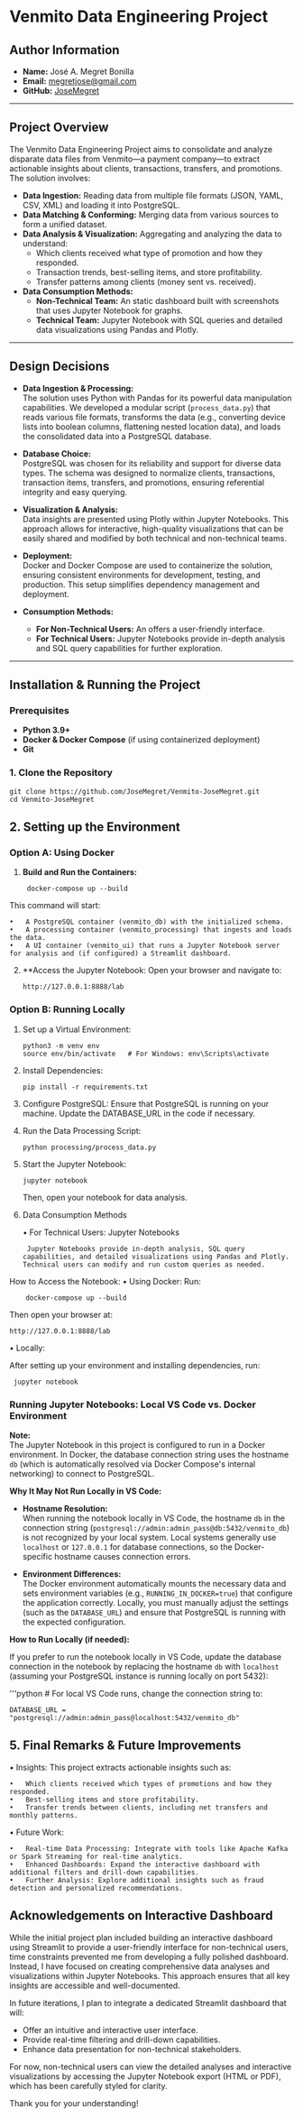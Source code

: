 # Venmito Data Engineering Project

## Author Information

- **Name:** José A. Megret Bonilla
- **Email:** megretjose@gmail.com
- **GitHub:** [JoseMegret](https://github.com/JoseMegret)

---

## Project Overview

The Venmito Data Engineering Project aims to consolidate and analyze disparate data files from Venmito—a payment company—to extract actionable insights about clients, transactions, transfers, and promotions. The solution involves:

- **Data Ingestion:** Reading data from multiple file formats (JSON, YAML, CSV, XML) and loading it into PostgreSQL.
- **Data Matching & Conforming:** Merging data from various sources to form a unified dataset.
- **Data Analysis & Visualization:** Aggregating and analyzing the data to understand:
  - Which clients received what type of promotion and how they responded.
  - Transaction trends, best-selling items, and store profitability.
  - Transfer patterns among clients (money sent vs. received).
- **Data Consumption Methods:**
  - **Non-Technical Team:** An static dashboard built with screenshots that uses Jupyter Notebook for graphs.
  - **Technical Team:** Jupyter Notebook with SQL queries and detailed data visualizations using Pandas and Plotly.

---

## Design Decisions

- **Data Ingestion & Processing:**  
  The solution uses Python with Pandas for its powerful data manipulation capabilities. We developed a modular script (`process_data.py`) that reads various file formats, transforms the data (e.g., converting device lists into boolean columns, flattening nested location data), and loads the consolidated data into a PostgreSQL database.
  
- **Database Choice:**  
  PostgreSQL was chosen for its reliability and support for diverse data types. The schema was designed to normalize clients, transactions, transaction items, transfers, and promotions, ensuring referential integrity and easy querying.

- **Visualization & Analysis:**  
  Data insights are presented using Plotly within Jupyter Notebooks. This approach allows for interactive, high-quality visualizations that can be easily shared and modified by both technical and non-technical teams.

- **Deployment:**  
  Docker and Docker Compose are used to containerize the solution, ensuring consistent environments for development, testing, and production. This setup simplifies dependency management and deployment.

- **Consumption Methods:**  
  - **For Non-Technical Users:** An  offers a user-friendly interface.
  - **For Technical Users:** Jupyter Notebooks provide in-depth analysis and SQL query capabilities for further exploration.

---

## Installation & Running the Project

### Prerequisites

- **Python 3.9+**
- **Docker & Docker Compose** (if using containerized deployment)
- **Git**

### 1. Clone the Repository

	git clone https://github.com/JoseMegret/Venmito-JoseMegret.git
	cd Venmito-JoseMegret

## 2. Setting up the Environment

### Option A: Using Docker

1. **Build and Run the Containers:**

   		docker-compose up --build
   
This command will start:

	•	A PostgreSQL container (venmito_db) with the initialized schema.
	•	A processing container (venmito_processing) that ingests and loads the data.
	•	A UI container (venmito_ui) that runs a Jupyter Notebook server for analysis and (if configured) a Streamlit dashboard.

2.	**Access the Jupyter Notebook:
    	Open your browser and navigate to:

  		http://127.0.0.1:8888/lab

### Option B: Running Locally

1.	Set up a Virtual Environment:

  		python3 -m venv env
   		source env/bin/activate   # For Windows: env\Scripts\activate

3.	Install Dependencies:

  		pip install -r requirements.txt

5.	Configure PostgreSQL:
    Ensure that PostgreSQL is running on your machine. Update the DATABASE_URL in the code if necessary.    

6.	Run the Data Processing Script:

  		python processing/process_data.py

8.	Start the Jupyter Notebook:

  		jupyter notebook
    Then, open your notebook for data analysis.


4. Data Consumption Methods
   
	•	For Technical Users: Jupyter Notebooks

		Jupyter Notebooks provide in-depth analysis, SQL query capabilities, and detailed visualizations using Pandas and Plotly. Technical users can modify and run custom queries as needed.
How to Access the Notebook:
	•	Using Docker:
Run:

   		docker-compose up --build
     
Then open your browser at:
    
    http://127.0.0.1:8888/lab

•	Locally:

After setting up your environment and installing dependencies, run:
    	
     jupyter notebook

### Running Jupyter Notebooks: Local VS Code vs. Docker Environment

**Note:**  
The Jupyter Notebook in this project is configured to run in a Docker environment. In Docker, the database connection string uses the hostname `db` (which is automatically resolved via Docker Compose's internal networking) to connect to PostgreSQL.

**Why It May Not Run Locally in VS Code:**

- **Hostname Resolution:**  
  When running the notebook locally in VS Code, the hostname `db` in the connection string (`postgresql://admin:admin_pass@db:5432/venmito_db`) is not recognized by your local system. Local systems generally use `localhost` or `127.0.0.1` for database connections, so the Docker-specific hostname causes connection errors.

- **Environment Differences:**  
  The Docker environment automatically mounts the necessary data and sets environment variables (e.g., `RUNNING_IN_DOCKER=true`) that configure the application correctly. Locally, you must manually adjust the settings (such as the `DATABASE_URL`) and ensure that PostgreSQL is running with the expected configuration.

**How to Run Locally (if needed):**

If you prefer to run the notebook locally in VS Code, update the database connection in the notebook by replacing the hostname `db` with `localhost` (assuming your PostgreSQL instance is running locally on port 5432):

'''python
	# For local VS Code runs, change the connection string to:
 
	DATABASE_URL = "postgresql://admin:admin_pass@localhost:5432/venmito_db"    

## 5. Final Remarks & Future Improvements

•	Insights:
This project extracts actionable insights such as:

	•	Which clients received which types of promotions and how they responded.
	•	Best-selling items and store profitability.
	•	Transfer trends between clients, including net transfers and monthly patterns.
•	Future Work:

	•	Real-time Data Processing: Integrate with tools like Apache Kafka or Spark Streaming for real-time analytics.
	•	Enhanced Dashboards: Expand the interactive dashboard with additional filters and drill-down capabilities.
	•	Further Analysis: Explore additional insights such as fraud detection and personalized recommendations.  

## Acknowledgements on Interactive Dashboard

While the initial project plan included building an interactive dashboard using Streamlit to provide a user-friendly interface for non-technical users, time constraints prevented me from developing a fully polished dashboard. Instead, I have focused on creating comprehensive data analyses and visualizations within Jupyter Notebooks. This approach ensures that all key insights are accessible and well-documented.

In future iterations, I plan to integrate a dedicated Streamlit dashboard that will:
- Offer an intuitive and interactive user interface.
- Provide real-time filtering and drill-down capabilities.
- Enhance data presentation for non-technical stakeholders.

For now, non-technical users can view the detailed analyses and interactive visualizations by accessing the Jupyter Notebook export (HTML or PDF), which has been carefully styled for clarity.

Thank you for your understanding!
 
